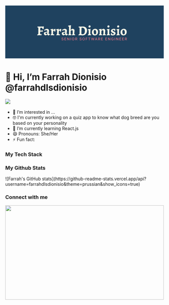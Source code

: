 ![logo](Farrah_Dionisio_Brand.png)

# 👋 Hi, I’m Farrah Dionisio @farrahdlsdionisio

![](https://komarev.com/ghpvc/?username=farrahdlsdionisio&color=FF7A8A&style=for-the-badge)

- 👀 I’m interested in ...
- 🤓 I'm currently working on a quiz app to know what dog breed are you based on your personality
- 🌱 I’m currently learning React.js
- 😄 Pronouns: She/Her
- ⚡ Fun fact:

<h3>My Tech Stack</h3>

<h3>My Github Stats</h3>
![Farrah's GitHub stats](https://github-readme-stats.vercel.app/api?username=farrahdlsdionisio&theme=prussian&show_icons=true)

<h3>Connect with me</h3>

<img width="100%" height="300" src="https://i.giphy.com/media/v1.Y2lkPTc5MGI3NjExb2htZXpicmtmb2p3b3YzZm8yaHl4MjZmMXIyODBjanI2d3M5aGlwOCZlcD12MV9pbnRlcm5hbF9naWZfYnlfaWQmY3Q9Zw/OwJhwgfpmTKNErbzRv/giphy.gif">
